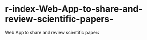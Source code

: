 # r-index-Web-App-to-share-and-review-scientific-papers-
Web App to share and review scientific papers
